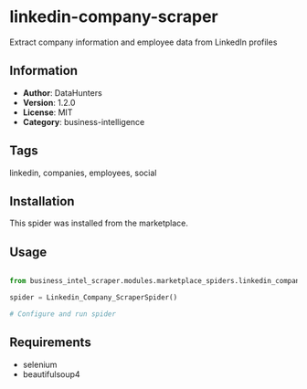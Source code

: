 # linkedin-company-scraper

Extract company information and employee data from LinkedIn profiles

## Information

- **Author**: DataHunters
- **Version**: 1.2.0
- **License**: MIT
- **Category**: business-intelligence

## Tags

linkedin, companies, employees, social

## Installation

This spider was installed from the marketplace.

## Usage

```python

from business_intel_scraper.modules.marketplace_spiders.linkedin_company_scraper import Linkedin_Company_ScraperSpider

spider = Linkedin_Company_ScraperSpider()

# Configure and run spider

```

## Requirements

- selenium
- beautifulsoup4
